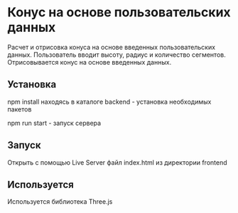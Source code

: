 # Конус на основе пользовательских данных

Расчет и отрисовка конуса на основе введенных пользовательских данных.
Пользователь вводит высоту, радиус и количество сегментов.
Отрисовывается конус на основе введенных данных.

## Установка

npm install находясь в каталоге backend - установка необходимых пакетов

npm run start - запуск сервера

## Запуск

Открыть с помощью Live Server файл index.html из директории frontend

## Используется

Используется библиотека Three.js
